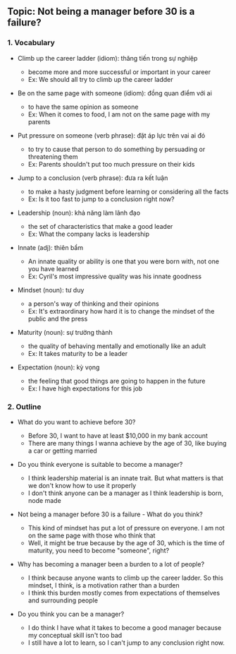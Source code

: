 ## Topic: Not being a manager before 30 is a failure?

### 1. Vocabulary
- Climb up the career ladder (idiom): thăng tiến trong sự nghiệp
  + become more and more successful or important in your career
  + Ex: We should all try to climb up the career ladder

- Be on the same page with someone (idiom): đồng quan điểm với ai
  + to have the same opinion as someone
  + Ex: When it comes to food, I am not on the same page with my parents

- Put pressure on someone (verb phrase): đặt áp lực trên vai ai đó
  + to try to cause that person to do something by persuading or threatening them
  + Ex: Parents shouldn't put too much pressure on their kids

- Jump to a conclusion (verb phrase): đưa ra kết luận
  + to make a hasty judgment before learning or considering all the facts
  + Ex: Is it too fast to jump to a conclusion right now?

- Leadership (noun): khả năng làm lãnh đạo
  + the set of characteristics that make a good leader
  + Ex: What the company lacks is leadership

- Innate (adj): thiên bẩm
  + An innate quality or ability is one that you were born with, not one you have learned
  + Ex: Cyril's most impressive quality was his innate goodness

- Mindset (noun): tư duy
  + a person's way of thinking and their opinions
  + Ex: It's extraordinary how hard it is to change the mindset of the public and the press

- Maturity (noun): sự trưởng thành
  + the quality of behaving mentally and emotionally like an adult
  + Ex: It takes maturity to be a leader

- Expectation (noun): kỳ vọng
  + the feeling that good things are going to happen in the future
  + Ex: I have high expectations for this job

### 2. Outline
- What do you want to achieve before 30?
  + Before 30, I want to have at least $10,000 in my bank account
  + There are many things I wanna achieve by the age of 30, like buying a car or getting married

- Do you think everyone is suitable to become a manager?
  + I think leadership material is an innate trait. But what matters is that we don't know how to use it properly
  + I don't think anyone can be a manager as I think leadership is born, node made

- Not being a manager before 30 is a failure - What do you think?
  + This kind of mindset has put a lot of pressure on everyone. I am not on the same page with those who think that
  + Well, it might be true because by the age of 30, which is the time of maturity, you need to become "someone", right?

- Why has becoming a manager been a burden to a lot of people?
  + I think because anyone wants to climb up the career ladder. So this mindset, I think, is a motivation rather than a burden
  + I think this burden mostly comes from expectations of themselves and surrounding people

- Do you think you can be a manager?
  + I do think I have what it takes to become a good manager because my conceptual skill isn't too bad
  + I still have a lot to learn, so I can't jump to any conclusion right now.